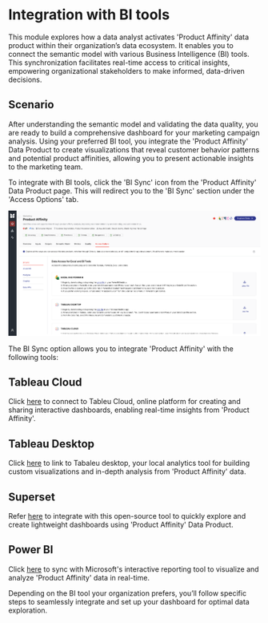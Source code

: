 # Integration with BI tools

This module explores how a data analyst activates 'Product Affinity' data product within their organization’s data ecosystem. It enables you to connect the semantic model with various Business Intelligence (BI) tools. This synchronization facilitates real-time access to critical insights, empowering organizational stakeholders to make informed, data-driven decisions.

## Scenario

After understanding the semantic model and validating the data quality, you are ready to build a comprehensive dashboard for your marketing campaign analysis. Using your preferred BI tool, you integrate the 'Product Affinity' Data Product to create visualizations that reveal customer behavior patterns and potential product affinities, allowing you to present actionable insights to the marketing team.

To integrate with BI tools, click the 'BI Sync' icon from the 'Product Affinity' Data Product page. This will redirect you to the 'BI Sync' section under the 'Access Options' tab.

![image.png](/learn/dp_consumer_learn_track/integrate_bi_tools/image.png)


The BI Sync option allows you to integrate 'Product Affinity' with the following tools:

## Tableau Cloud

Click [here](/learn/dp_consumer_learn_track/integrate_bi_tools/tab_cloud/) to connect to Tableu Cloud, online platform for creating and sharing interactive dashboards, enabling real-time insights from 'Product Affinity'.

## Tableau Desktop

Click [here](/learn/dp_consumer_learn_track/integrate_bi_tools/tab_desktop/) to link to Tabaleu desktop, your local analytics tool for building custom visualizations and in-depth analysis from 'Product Affinity' data.

## Superset

Refer [here](/learn/dp_consumer_learn_track/integrate_bi_tools/superset/) to integrate with this open-source tool to quickly explore and create lightweight dashboards using 'Product Affinity' Data Product.

## Power BI

Click [here](/learn/dp_consumer_learn_track/integrate_bi_tools/powerbi/) to sync with Microsoft's interactive reporting tool to visualize and analyze 'Product Affinity' data in real-time.

Depending on the BI tool your organization prefers, you’ll follow specific steps to seamlessly integrate and set up your dashboard for optimal data exploration.
